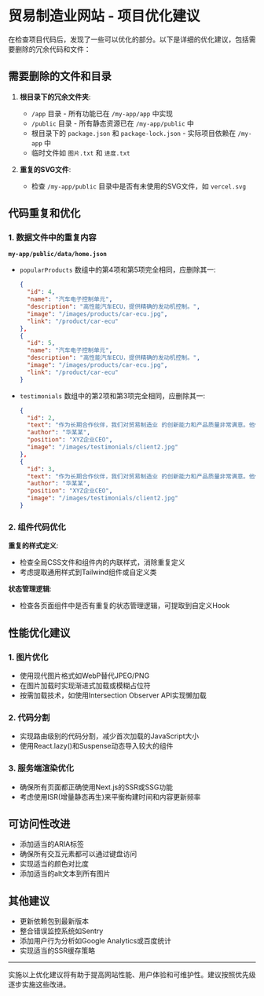 # 贸易制造业网站 - 项目优化建议

在检查项目代码后，发现了一些可以优化的部分。以下是详细的优化建议，包括需要删除的冗余代码和文件：

## 需要删除的文件和目录

1. **根目录下的冗余文件夹**:
   - `/app` 目录 - 所有功能已在 `/my-app/app` 中实现
   - `/public` 目录 - 所有静态资源已在 `/my-app/public` 中
   - 根目录下的 `package.json` 和 `package-lock.json` - 实际项目依赖在 `/my-app` 中
   - 临时文件如 `图片.txt` 和 `进度.txt`

2. **重复的SVG文件**:
   - 检查 `/my-app/public` 目录中是否有未使用的SVG文件，如 `vercel.svg`

## 代码重复和优化

### 1. 数据文件中的重复内容

**`my-app/public/data/home.json`**
- `popularProducts` 数组中的第4项和第5项完全相同，应删除其一:
  ```json
  {
    "id": 4,
    "name": "汽车电子控制单元",
    "description": "高性能汽车ECU，提供精确的发动机控制。",
    "image": "/images/products/car-ecu.jpg",
    "link": "/product/car-ecu"
  },
  {
    "id": 5,
    "name": "汽车电子控制单元",
    "description": "高性能汽车ECU，提供精确的发动机控制。",
    "image": "/images/products/car-ecu.jpg",
    "link": "/product/car-ecu"
  }
  ```

- `testimonials` 数组中的第2项和第3项完全相同，应删除其一:
  ```json
  {
    "id": 2,
    "text": "作为长期合作伙伴，我们对贸易制造业 的创新能力和产品质量非常满意。他们总是能够满足我们的需求。",
    "author": "华某某",
    "position": "XYZ企业CEO",
    "image": "/images/testimonials/client2.jpg"
  },
  {
    "id": 3,
    "text": "作为长期合作伙伴，我们对贸易制造业 的创新能力和产品质量非常满意。他们总是能够满足我们的需求。",
    "author": "华某某",
    "position": "XYZ企业CEO",
    "image": "/images/testimonials/client2.jpg"
  }
  ```

### 2. 组件代码优化

**重复的样式定义**:
- 检查全局CSS文件和组件内的内联样式，消除重复定义
- 考虑提取通用样式到Tailwind组件或自定义类

**状态管理逻辑**:
- 检查各页面组件中是否有重复的状态管理逻辑，可提取到自定义Hook

## 性能优化建议

### 1. 图片优化

- 使用现代图片格式如WebP替代JPEG/PNG
- 在图片加载时实现渐进式加载或模糊占位符
- 按需加载技术，如使用Intersection Observer API实现懒加载

### 2. 代码分割

- 实现路由级别的代码分割，减少首次加载的JavaScript大小
- 使用React.lazy()和Suspense动态导入较大的组件

### 3. 服务端渲染优化

- 确保所有页面都正确使用Next.js的SSR或SSG功能
- 考虑使用ISR(增量静态再生)来平衡构建时间和内容更新频率

## 可访问性改进

- 添加适当的ARIA标签
- 确保所有交互元素都可以通过键盘访问
- 实现适当的颜色对比度
- 添加适当的alt文本到所有图片

## 其他建议

- 更新依赖包到最新版本
- 整合错误监控系统如Sentry
- 添加用户行为分析如Google Analytics或百度统计
- 实现适当的SSR缓存策略

---

实施以上优化建议将有助于提高网站性能、用户体验和可维护性。建议按照优先级逐步实施这些改进。 